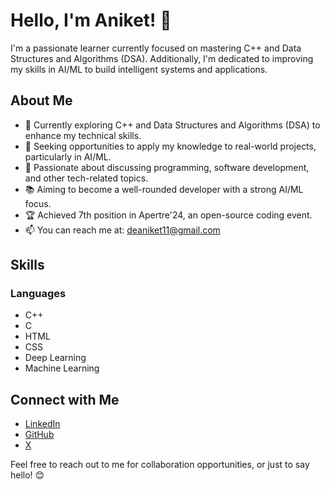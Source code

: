 # Hello, I'm Aniket! 👋

I'm a passionate learner currently focused on mastering C++ and Data Structures and Algorithms (DSA). Additionally, I'm dedicated to improving my skills in AI/ML to build intelligent systems and applications.

## About Me
- 🌱 Currently exploring C++ and Data Structures and Algorithms (DSA) to enhance my technical skills.
- 💼 Seeking opportunities to apply my knowledge to real-world projects, particularly in AI/ML.
- 💬 Passionate about discussing programming, software development, and other tech-related topics.
- 📚 Aiming to become a well-rounded developer with a strong AI/ML focus.
- 🏆 Achieved 7th position in Apertre'24, an open-source coding event.
- 📫 You can reach me at: deaniket11@gmail.com

## Skills
### Languages
- C++
- C
- HTML
- CSS
- Deep Learning
- Machine Learning

## Connect with Me
- [LinkedIn](https://www.linkedin.com/in/aniketde2004/)
- [GitHub](https://github.com/aniketde1112)
- [X](https://twitter.com/AniketDe1112)

Feel free to reach out to me for collaboration opportunities, or just to say hello! 😊
